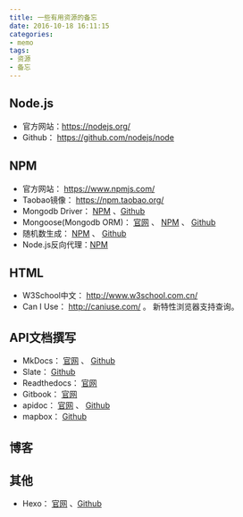 ```yaml
---
title: 一些有用资源的备忘
date: 2016-10-18 16:11:15
categories:
- memo
tags: 
- 资源
- 备忘
---
```


## Node.js

 * 官方网站：https://nodejs.org/
 * Github： https://github.com/nodejs/node
 

## NPM
 * 官方网站： https://www.npmjs.com/
 * Taobao镜像： https://npm.taobao.org/
 * Mongodb Driver： [NPM](https://www.npmjs.com/package/mongodb) 、[Github](https://github.com/mongodb/node-mongodb-native)
 * Mongoose(Mongodb ORM)： [官网](http://mongoosejs.com/) 、 [NPM](https://www.npmjs.com/package/mongoose) 、 [Github](https://github.com/Automattic/mongoose)
 * 随机数生成： [NPM](https://www.npmjs.com/package/hat) 、 [Github](https://github.com/substack/node-hat)
 * Node.js反向代理：[NPM](https://www.npmjs.com/package/http-proxy)

## HTML
 * W3School中文： http://www.w3school.com.cn/
 * Can I Use： http://caniuse.com/ 。 新特性浏览器支持查询。

## API文档撰写
 * MkDocs： [官网](http://www.mkdocs.org/) 、 [Github](https://github.com/mkdocs/mkdocs)
 * Slate： [Github](https://github.com/lord/slate)
 * Readthedocs： [官网](https://readthedocs.org/)
 * Gitbook： [官网](https://www.gitbook.com/)
 * apidoc： [官网](http://apidocjs.com/) 、 [Github](https://github.com/apidoc/apidoc)
 * mapbox： [Github](https://github.com/mapbox/docbox)

## 博客

## 其他
 * Hexo： [官网](https://hexo.io) 、[Github](https://github.com/hexojs/hexo)

